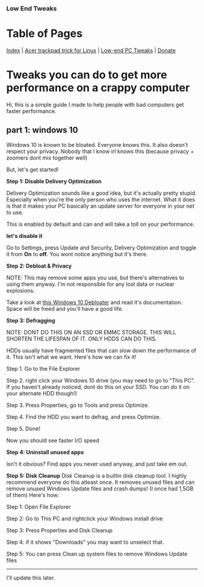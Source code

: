### Low End Tweaks

# Table of Pages
[Index](../) | [Acer trackpad trick for Linux](acertrick.md) | [Low-end PC Tweaks](/tweaksandmore/lowendtweaks.md) | [Donate](/personal/donate.md)

# Tweaks you can do to get more performance on a crappy computer
Hi, this is a simple guide I made to help people with bad computers get faster performance.

## part 1: windows 10
Windows 10 is known to be bloated. Everyone knows this. It also doesn't respect your privacy. Nobody that I know irl knows this (because privacy + zoomers dont mix together well)

But, let's get started!

**Step 1: Disable Delivery Optimization** 

Delivery Optimization sounds like a good idea, but it's actually pretty stupid. Especially when you're the only person who uses the internet. What it does is that it makes your PC basically an update server for everyone in your net to use.

This is enabled by default and can and will take a toll on your performance.

**let's disable it**

Go to Settings, press Update and Security, Delivery Optimization and toggle it from **On** to **off**. You wont notice anything but it's there.

**Step 2: Debloat & Privacy**

NOTE: This may remove some apps you use, but there's alternatives to using them anyway. I'm not responsible for any lost data or nuclear explosions.

Take a look at [this Windows 10 Debloater](https://github.com/w4rh4wk/Debloat-Windows-10) and read it's documentation. Space will be freed and you'll have a good life.

**Step 3: Defragging**

NOTE: DONT DO THIS ON AN SSD OR EMMC STORAGE. THIS WILL SHORTEN THE LIFESPAN OF IT. ONLY HDDS CAN DO THIS.

HDDs usually have fragmented files that can slow down the performance of it. This isn't what we want. Here's how we can fix it!

Step 1. Go to the File Explorer

Step 2. right click your Windows 10 drive (you may need to go to "This PC". If you haven't already noticed, dont do this on your SSD. You can do it on your alternate HDD though!)

Step 3. Press Properties, go to Tools and press Optimize.

Step 4. Find the HDD you want to defrag, and press Optimize.

Step 5. Done!

Now you should see faster I/O speed

**Step 4: Uninstall unused apps**

Isn't it obvious? Find apps you never used anyway, and just take em out.

**Step 5: Disk Cleanup**
Disk Cleanup is a builtin disk cleanup tool. I highly recommend everyone do this atleast once. It removes unused files and can remove unused Windows Update files and crash dumps! (I once had 1,5GB of them)
Here's how:

Step 1: Open File Explorer

Step 2: Go to This PC and rightclick your Windows install drive

Step 3: Press Properties and Disk Cleanup

Step 4: if it shows "Downloads" you may want to unselect that.

Step 5: You can press Clean up system files to remove Windows Update files

---
I'll update this later.



